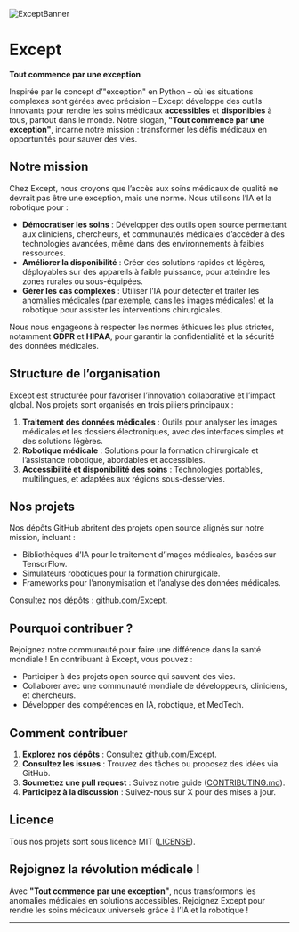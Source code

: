 ![ExceptBanner](https://github.com/user-attachments/assets/9a1d8774-0705-49c0-9ec0-382d07296bbe)

# Except

**Tout commence par une exception**

Inspirée par le concept d’"exception" en Python – où les situations complexes sont gérées avec précision – Except développe des outils innovants pour rendre les soins médicaux **accessibles** et **disponibles** à tous, partout dans le monde. Notre slogan, **"Tout commence par une exception"**, incarne notre mission : transformer les défis médicaux en opportunités pour sauver des vies.

## Notre mission

Chez Except, nous croyons que l’accès aux soins médicaux de qualité ne devrait pas être une exception, mais une norme. Nous utilisons l’IA et la robotique pour :
- **Démocratiser les soins** : Développer des outils open source permettant aux cliniciens, chercheurs, et communautés médicales d’accéder à des technologies avancées, même dans des environnements à faibles ressources.
- **Améliorer la disponibilité** : Créer des solutions rapides et légères, déployables sur des appareils à faible puissance, pour atteindre les zones rurales ou sous-équipées.
- **Gérer les cas complexes** : Utiliser l’IA pour détecter et traiter les anomalies médicales (par exemple, dans les images médicales) et la robotique pour assister les interventions chirurgicales.

Nous nous engageons à respecter les normes éthiques les plus strictes, notamment **GDPR** et **HIPAA**, pour garantir la confidentialité et la sécurité des données médicales.

## Structure de l’organisation

Except est structurée pour favoriser l’innovation collaborative et l’impact global. Nos projets sont organisés en trois piliers principaux :
1. **Traitement des données médicales** : Outils pour analyser les images médicales et les dossiers électroniques, avec des interfaces simples et des solutions légères.
2. **Robotique médicale** : Solutions pour la formation chirurgicale et l’assistance robotique, abordables et accessibles.
3. **Accessibilité et disponibilité des soins** : Technologies portables, multilingues, et adaptées aux régions sous-desservies.

## Nos projets

Nos dépôts GitHub abritent des projets open source alignés sur notre mission, incluant :
- Bibliothèques d’IA pour le traitement d’images médicales, basées sur TensorFlow.
- Simulateurs robotiques pour la formation chirurgicale.
- Frameworks pour l’anonymisation et l’analyse des données médicales.

Consultez nos dépôts : [github.com/Except]([https://github.com/Except](https://github.com/Xcept-Health)).

## Pourquoi contribuer ?

Rejoignez notre communauté pour faire une différence dans la santé mondiale ! En contribuant à Except, vous pouvez :
- Participer à des projets open source qui sauvent des vies.
- Collaborer avec une communauté mondiale de développeurs, cliniciens, et chercheurs.
- Développer des compétences en IA, robotique, et MedTech.

## Comment contribuer

1. **Explorez nos dépôts** : Consultez [github.com/Except](https://github.com/Except).
2. **Consultez les issues** : Trouvez des tâches ou proposez des idées via GitHub.
3. **Soumettez une pull request** : Suivez notre guide ([CONTRIBUTING.md](https://github.com/Except/CONTRIBUTING.md)).
4. **Participez à la discussion** : Suivez-nous sur X pour des mises à jour.


## Licence

Tous nos projets sont sous licence MIT ([LICENSE](https://github.com/Except/LICENSE)).

## Rejoignez la révolution médicale !

Avec **"Tout commence par une exception"**, nous transformons les anomalies médicales en solutions accessibles. Rejoignez Except pour rendre les soins médicaux universels grâce à l’IA et la robotique !

---
